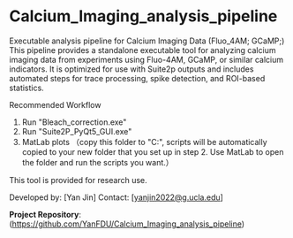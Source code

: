 # Calcium_Imaging_analysis_pipeline
Executable analysis pipeline for Calcium Imaging Data (Fluo_4AM; GCaMP;)
This pipeline provides a standalone executable tool for analyzing calcium imaging data from experiments using Fluo-4AM, GCaMP, or similar calcium indicators. It is optimized for use with Suite2p outputs and includes automated steps for trace processing, spike detection, and ROI-based statistics.

Recommended Workflow
1. Run "Bleach_correction.exe"
2. Run "Suite2P_PyQt5_GUI.exe"
3. MatLab plots （copy this folder to "C:\", scripts will be automatically copied to your new folder that you set up in step 2. Use MatLab to open the folder and run the scripts you want.）


This tool is provided for research use. 


Developed by: [Yan Jin]
Contact: [yanjin2022@g.ucla.edu]

**Project Repository**: (https://github.com/YanFDU/Calcium_Imaging_analysis_pipeline)


